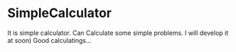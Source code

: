 # SimpleCalculator
It is simple calculator. Can Calculate some simple problems. I will develop it at soon) Good calculatings...
